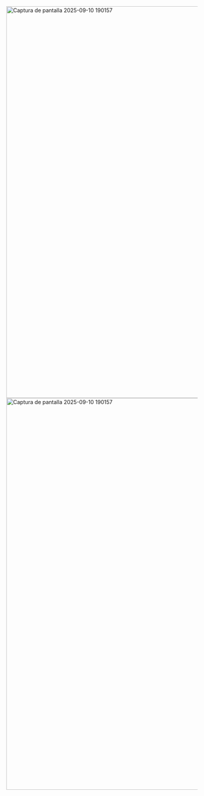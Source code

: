 <img width="1681" height="1030" alt="Captura de pantalla 2025-09-10 190157" src="https://github.com/user-attachments/assets/85c93e89-1465-4110-b4f3-a606f40f0124" />
<img width="1681" height="1030" alt="Captura de pantalla 2025-09-10 190157" src="https://github.com/user-attachments/assets/6ef68980-9ead-4294-bf53-7deaeede9698" />
